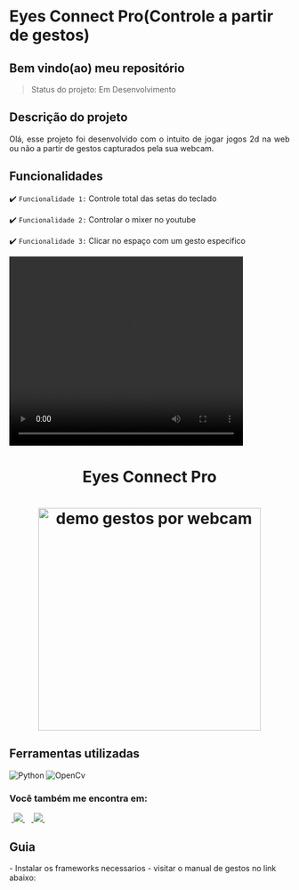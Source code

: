<h1>Eyes Connect Pro(Controle a partir de gestos)</h1>

<h2>Bem vindo(ao) meu repositório</h2>

>Status do projeto: Em Desenvolvimento

## Descrição do projeto
 <p align="justify">
Olá, esse projeto foi desenvolvido com o intuito de jogar jogos 2d na web ou não a partir de gestos capturados pela sua webcam.
    
## Funcionalidades

:heavy_check_mark: `Funcionalidade 1:`  Controle total das setas do teclado 

:heavy_check_mark: `Funcionalidade 2:`  Controlar o mixer no youtube
    
:heavy_check_mark: `Funcionalidade 3:`  Clicar no espaço com um gesto especifico

<video width="420" height="340" controls="controls">
    <source src="./filme.mp4" type="video/mp4">
</video>
 
<div align='center'>
    <h1>Eyes Connect Pro<h1>
    <img src='./demo.png' title='demo gestos por webcam' width='400px' />
</div>
            
## Ferramentas utilizadas

![Python](https://img.shields.io/badge/Python-14354C?style=for-the-badge&logo=python&logoColor=white)
![OpenCv](https://img.shields.io/badge/OpenCv-E10F26?style=for-the-badge&logo=opencv&logoColor=white)
    
### Você também me encontra em:
&nbsp;<a href="https://www.linkedin.com/in/habacuque-gosch-de-oliveira-993b45264/">
  <img src="https://img.shields.io/badge/linkedin-%230077B5.svg?style=for-the-badge&logo=linkedin&logoColor=white">
</a>&nbsp;
&nbsp;<a href="https://www.instagram.com/gosch_tlgd">
  <img src="https://img.shields.io/badge/Instagram-%23E4405F.svg?style=for-the-badge&logo=Instagram&logoColor=white">
</a>&nbsp;
    
<h2>Guia</h2>
<div flex-diction="column" align-itens="center" display="flex">
    - Instalar os frameworks necessarios
    - visitar o manual de gestos no link abaixo:
</div>



